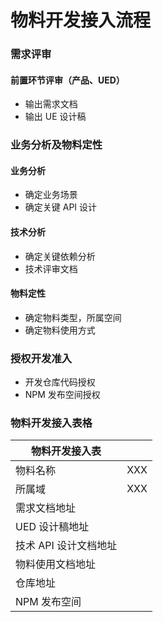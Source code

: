 # 物料开发接入流程

### 需求评审

#### 前置环节评审（产品、UED）

- 输出需求文档
- 输出 UE 设计稿

### 业务分析及物料定性

#### 业务分析

- 确定业务场景
- 确定关键 API 设计

#### 技术分析

- 确定关键依赖分析
- 技术评审文档

#### 物料定性

- 确定物料类型，所属空间
- 确定物料使用方式

### 授权开发准入

- 开发仓库代码授权
- NPM 发布空间授权

### 物料开发接入表格

| 物料开发接入表        |     |
| --------------------- | --- |
| 物料名称              | XXX |
| 所属域                | XXX |
| 需求文档地址          |     |
| UED 设计稿地址        |     |
| 技术 API 设计文档地址 |     |
| 物料使用文档地址      |     |
| 仓库地址              |     |
| NPM 发布空间          |     |
